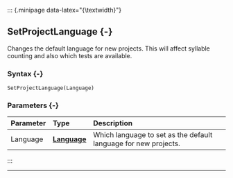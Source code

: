 ::: {.minipage data-latex="{\textwidth}"}
## SetProjectLanguage {-}

Changes the default language for new projects. This will affect syllable counting and also which tests are available.

### Syntax {-}

```{sql}
SetProjectLanguage(Language)
```

### Parameters {-}

**Parameter** | **Type** | **Description**
| :-- | :-- | :-- |
Language | **[Language](#language)** | Which language to set as the default language for new projects.
:::

***
